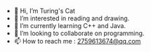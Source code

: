 - 👋 Hi, I’m Turing's Cat
- 👀 I’m interested in reading and drawing.
- 🌱 I’m currently learning C++ and Java.
- 💞️ I’m looking to collaborate on programming.
- 📫 How to reach me : 2759613674@qq.com

<!---
13686826756/13686826756 is a ✨ special ✨ repository because its `README.md` (this file) appears on your GitHub profile.
You can click the Preview link to take a look at your changes.
--->

